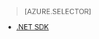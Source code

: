 > [AZURE.SELECTOR]
- [.NET SDK](../articles/media-services/media-services-encode-with-premium-workflow.md)

<!---HONumber=July15_HO2-->